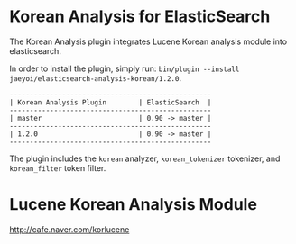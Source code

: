 Korean Analysis for ElasticSearch
==================================

The Korean Analysis plugin integrates Lucene Korean analysis module into elasticsearch.

In order to install the plugin, simply run: `bin/plugin --install jaeyoi/elasticsearch-analysis-korean/1.2.0`.

    --------------------------------------------------
    | Korean Analysis Plugin        | ElasticSearch  |
    --------------------------------------------------
    | master                        | 0.90 -> master |
    --------------------------------------------------
    | 1.2.0                         | 0.90 -> master |
    --------------------------------------------------

The plugin includes the `korean` analyzer, `korean_tokenizer` tokenizer, and `korean_filter` token filter.


Lucene Korean Analysis Module
==============================

http://cafe.naver.com/korlucene

